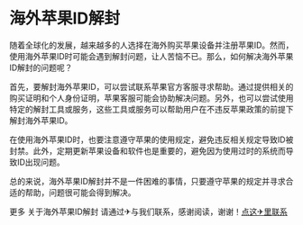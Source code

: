 # 海外苹果ID解封

随着全球化的发展，越来越多的人选择在海外购买苹果设备并注册苹果ID。然而，使用海外苹果ID时可能会遇到解封问题，让人苦恼不已。那么，如何解决海外苹果ID解封的问题呢？

首先，要解封海外苹果ID，可以尝试联系苹果官方客服寻求帮助。通过提供相关的购买证明和个人身份证明，苹果客服可能会协助解决问题。另外，也可以尝试使用特定的解封工具或服务，这些工具或服务可以帮助用户在不违反苹果政策的前提下解封海外苹果ID。

在使用海外苹果ID时，也要注意遵守苹果的使用规定，避免违反相关规定导致ID被封禁。此外，定期更新苹果设备和软件也是重要的，避免因为使用过时的系统而导致ID出现问题。

总的来说，海外苹果ID解封并不是一件困难的事情，只要遵守苹果的规定并寻求合适的帮助，问题很可能会得到解决。

更多 关于海外苹果ID解封 请通过✈与我们联系，感谢阅读，谢谢！[点这✈里联系](https://ss.k02.cc)